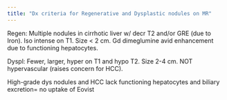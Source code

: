 ```yaml
---
title: "Dx criteria for Regenerative and Dysplastic nodules on MR"
---
```

Regen: Multiple nodules in cirrhotic liver w/ decr T2 and/or GRE (due to Iron). Iso intense on T1. Size &lt; 2 cm. Gd dimeglumine avid enhancement due to functioning hepatocytes.

Dyspl: Fewer, larger, hyper on T1 and hypo T2. Size 2-4 cm. NOT hypervascular (raises concern for HCC). 

High-grade dys nodules and HCC lack functioning hepatocytes and biliary excretion= no uptake of Eovist

